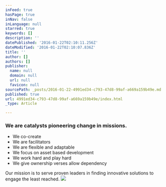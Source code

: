 ```yaml
---
inFeed: true
hasPage: true
inNav: false
inLanguage: null
starred: true
keywords: []
description: ''
datePublished: '2016-01-22T02:10:11.256Z'
dateModified: '2016-01-22T02:10:07.836Z'
title: ''
author: []
authors: []
publisher:
  name: null
  domain: null
  url: null
  favicon: null
sourcePath: _posts/2016-01-22-4991ed34-c793-47d8-99af-a669a159b49e.md
published: true
url: 4991ed34-c793-47d8-99af-a669a159b49e/index.html
_type: Article

---
```

### We are catalysts pioneering change in missions.

* We co-create
* We are facilitators 
* We are flexible and adaptable
* We focus on asset based development
* We work hard and play hard
* We give ownership verses allow dependency 

Our mission is to serve proven leaders in finding innovative solutions to engage the least reached. ![](https://the-grid-user-content.s3-us-west-2.amazonaws.com/fd3e6e28-9e3d-43f9-9b07-83906628d236.jpg)